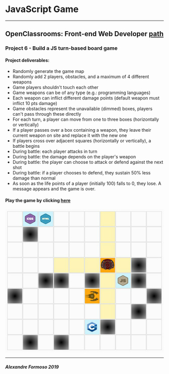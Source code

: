 # JavaScript Game

----
## OpenClassrooms: Front-end Web Developer [path](https://openclassrooms.com/en/paths/61-front-end-developer)

### Project 6 - Build a JS turn-based board game

#### Project deliverables: 
* Randomly generate the game map 
* Randomly add 2 players, obstacles, and a maximum of 4 different weapons
* Game players shouldn't touch each other
* Game weapons can be of any type (e.g.: programming languages)
* Each weapon can inflict different damage points (default weapon must inflict 10 pts damage) 
* Game obstacles represent the unavailable (dimmed) boxes, players can't pass through these directly
* For each turn, a player can move from one to three boxes (horizontally or vertically)
* If a player passes over a box containing a weapon, they leave their current weapon on site and replace it with the new one
* If players cross over adjacent squares (horizontally or vertically), a battle begins
* During battle: each player attacks in turn
* During battle: the damage depends on the player's weapon
* During battle: the player can choose to attack or defend against the next shot
* During battle: if a player chooses to defend, they sustain 50% less damage than normal
* As soon as the life points of a player (initially 100) falls to 0, they lose. A message appears and the game is over.

#### Play the game by clicking [here](http://openclassrooms.com/)

![game printscreen](/images/game-preview.png)

----
##### *Alexandre Formoso 2019*